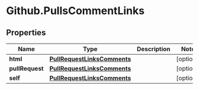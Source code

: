 # Github.PullsCommentLinks

## Properties

Name | Type | Description | Notes
------------ | ------------- | ------------- | -------------
**html** | [**PullRequestLinksComments**](PullRequestLinksComments.md) |  | [optional] 
**pullRequest** | [**PullRequestLinksComments**](PullRequestLinksComments.md) |  | [optional] 
**self** | [**PullRequestLinksComments**](PullRequestLinksComments.md) |  | [optional] 


